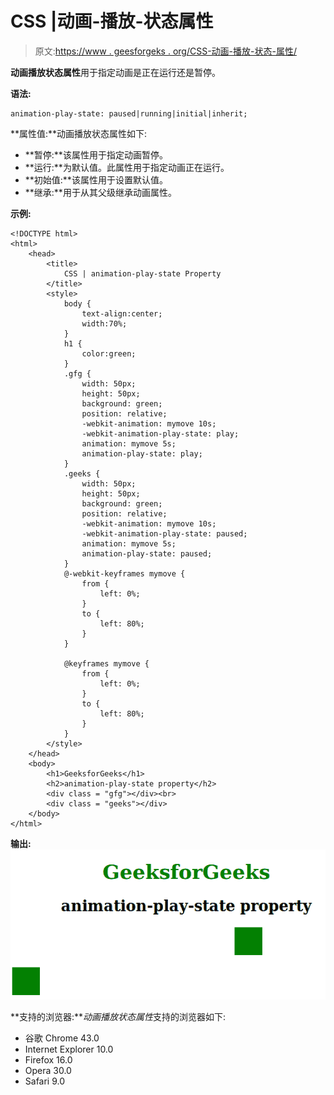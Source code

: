 # CSS |动画-播放-状态属性

> 原文:[https://www . geesforgeks . org/CSS-动画-播放-状态-属性/](https://www.geeksforgeeks.org/css-animation-play-state-property/)

**动画播放状态属性**用于指定动画是正在运行还是暂停。

**语法:**

```
animation-play-state: paused|running|initial|inherit;
```

**属性值:**动画播放状态属性如下:

*   **暂停:**该属性用于指定动画暂停。
*   **运行:**为默认值。此属性用于指定动画正在运行。
*   **初始值:**该属性用于设置默认值。
*   **继承:**用于从其父级继承动画属性。

**示例:**

```
<!DOCTYPE html> 
<html> 
    <head> 
        <title>
            CSS | animation-play-state Property
        </title>
        <style> 
            body {
                text-align:center;
                width:70%;
            }
            h1 {
                color:green;
            }
            .gfg {
                width: 50px;
                height: 50px;
                background: green;
                position: relative;
                -webkit-animation: mymove 10s;
                -webkit-animation-play-state: play;
                animation: mymove 5s;
                animation-play-state: play;
            }
            .geeks {
                width: 50px;
                height: 50px;
                background: green;
                position: relative;
                -webkit-animation: mymove 10s;
                -webkit-animation-play-state: paused;
                animation: mymove 5s;
                animation-play-state: paused;
            }
            @-webkit-keyframes mymove {
                from {
                    left: 0%;
                }
                to {
                    left: 80%;
                }
            }

            @keyframes mymove {
                from {
                    left: 0%;
                }
                to {
                    left: 80%;
                }
            }
        </style> 
    </head> 
    <body> 
        <h1>GeeksforGeeks</h1> 
        <h2>animation-play-state property</h2> 
        <div class = "gfg"></div><br> 
        <div class = "geeks"></div> 
    </body> 
</html>                                                  
```

**输出:**
![](img/11b463d1bf3f485dd938fe96fc75e4fe.png)

**支持的浏览器:***动画播放状态属性*支持的浏览器如下:

*   谷歌 Chrome 43.0
*   Internet Explorer 10.0
*   Firefox 16.0
*   Opera 30.0
*   Safari 9.0